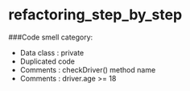 # refactoring_step_by_step


###Code smell category:
- Data class : private
- Duplicated code
- Comments : checkDriver() method name
- Comments : driver.age >= 18